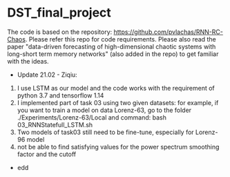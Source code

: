 # DST_final_project
The code is based on the repository: https://github.com/pvlachas/RNN-RC-Chaos. Please refer this repo for code requirements. Please also read the paper "data-driven forecasting of high-dimensional chaotic systems with long-short term memory networks" (also added in the repo) to get familiar with the ideas.

- Update 21.02 - Ziqiu:
1. I use LSTM as our model and the code works with the requirement of python 3.7 and tensorflow 1.14
2. I implemented part of task 03 using two given datasets: for example, if you want to train a model on data Lorenz-63, go to the folder ./Experiments/Lorenz-63/Local and command: bash 03_RNNStatefull_LSTM.sh
3. Two models of task03 still need to be fine-tune, especially for Lorenz-96 model
4. not be able to find satisfying values for the power spectrum smoothing factor and
the cutoff
  - edd

